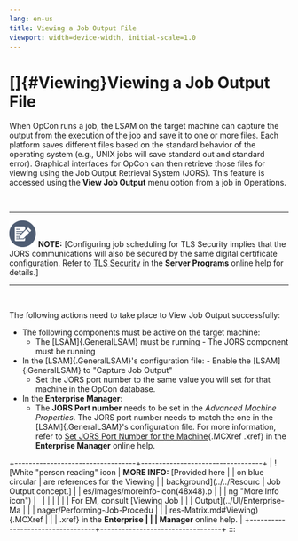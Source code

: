 ```yaml
---
lang: en-us
title: Viewing a Job Output File
viewport: width=device-width, initial-scale=1.0
---
```


#  []{#Viewing}Viewing a Job Output File 
When OpCon runs a job, the LSAM on the target machine can capture the
output from the execution of the job and save it to one or more files.
Each platform saves different files based on the standard behavior of
the operating system (e.g., UNIX jobs will save standard out and
standard error). Graphical interfaces for
OpCon can then retrieve those files for
viewing using the Job Output Retrieval System (JORS). This feature is
accessed using the **View Job Output** menu option from a job in
Operations.

 

  ----------------------------------------------------------------------------------------------------------------------------- -----------------------------------------------------------------------------------------------------------------------------------------------------------------------------------------------------------------------------------------------------------------------------------------------------------------------------------------------
  ![White pencil/paper icon on gray circular background](../../Resources/Images/note-icon(48x48).png "Note icon")   **NOTE:** [Configuring job scheduling for TLS Security implies that the JORS communications will also be secured by the same digital certificate configuration. Refer to [TLS Security](../Server-Programs/SMA-Network-Communications-Module.md#TLS) in the **Server Programs** online help for details.]
  ----------------------------------------------------------------------------------------------------------------------------- -----------------------------------------------------------------------------------------------------------------------------------------------------------------------------------------------------------------------------------------------------------------------------------------------------------------------------------------------

 

The following actions need to take place to View Job Output
successfully:

-   The following components must be active on the target machine:
    -   The [LSAM]{.GeneralLSAM} must be running     -   The JORS component must be running
-   In the [LSAM]{.GeneralLSAM}\'s configuration file:     -   Enable the [LSAM]{.GeneralLSAM} to \"Capture Job Output\"
    -   Set the JORS port number to the same value you will set for that
        machine in the OpCon database.
-   In the **Enterprise Manager**:
    -   The **JORS Port number** needs to be set in the *Advanced
        Machine Properties*. The JORS port number needs to match the one
        in the [LSAM]{.GeneralLSAM}\'s configuration file. For more         information, refer to [Set JORS Port Number for the
        Machine](../UI/Enterprise-Manager/Configuring-Advanced-Machine-Properties.md#Set_JORS_Port_Number_for_the_Machine){.MCXref
        .xref} in the **Enterprise Manager** online help.

+----------------------------------+----------------------------------+
| ![White \"person reading\" icon  | **MORE INFO:** [Provided here    | | on blue circular                 | are references for the Viewing   |
| background](../../Resourc        | Job Output concept.] |
| es/Images/moreinfo-icon(48x48).p |                                  |
| ng "More Info icon") |                                  |
|                                  |                                  |
|                                  | For EM, consult [Viewing Job     | |                                  | Output](../UI/Enterprise-Ma    |
|                                  | nager/Performing-Job-Procedu |
|                                  | res-Matrix.md#Viewing){.MCXref |
|                                  | .xref} in the **Enterprise       |
|                                  | Manager** online help.           |
+----------------------------------+----------------------------------+
:::

 

